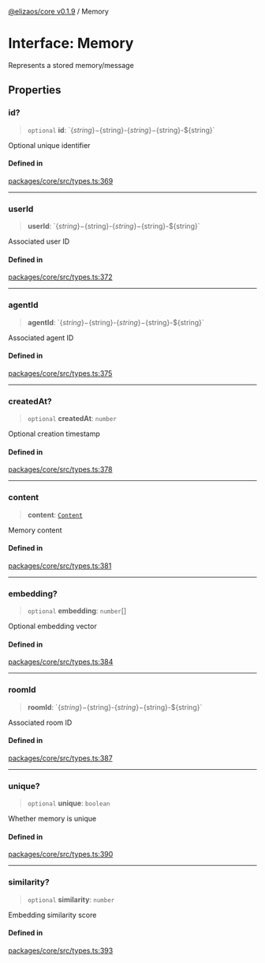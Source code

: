 [@elizaos/core v0.1.9](../index.md) / Memory

# Interface: Memory

Represents a stored memory/message

## Properties

### id?

> `optional` **id**: \`$\{string\}-$\{string\}-$\{string\}-$\{string\}-$\{string\}\`

Optional unique identifier

#### Defined in

[packages/core/src/types.ts:369](https://github.com/abilmansuryeshmuratov/tutorial_agent/blob/main/packages/core/src/types.ts#L369)

***

### userId

> **userId**: \`$\{string\}-$\{string\}-$\{string\}-$\{string\}-$\{string\}\`

Associated user ID

#### Defined in

[packages/core/src/types.ts:372](https://github.com/abilmansuryeshmuratov/tutorial_agent/blob/main/packages/core/src/types.ts#L372)

***

### agentId

> **agentId**: \`$\{string\}-$\{string\}-$\{string\}-$\{string\}-$\{string\}\`

Associated agent ID

#### Defined in

[packages/core/src/types.ts:375](https://github.com/abilmansuryeshmuratov/tutorial_agent/blob/main/packages/core/src/types.ts#L375)

***

### createdAt?

> `optional` **createdAt**: `number`

Optional creation timestamp

#### Defined in

[packages/core/src/types.ts:378](https://github.com/abilmansuryeshmuratov/tutorial_agent/blob/main/packages/core/src/types.ts#L378)

***

### content

> **content**: [`Content`](Content.md)

Memory content

#### Defined in

[packages/core/src/types.ts:381](https://github.com/abilmansuryeshmuratov/tutorial_agent/blob/main/packages/core/src/types.ts#L381)

***

### embedding?

> `optional` **embedding**: `number`[]

Optional embedding vector

#### Defined in

[packages/core/src/types.ts:384](https://github.com/abilmansuryeshmuratov/tutorial_agent/blob/main/packages/core/src/types.ts#L384)

***

### roomId

> **roomId**: \`$\{string\}-$\{string\}-$\{string\}-$\{string\}-$\{string\}\`

Associated room ID

#### Defined in

[packages/core/src/types.ts:387](https://github.com/abilmansuryeshmuratov/tutorial_agent/blob/main/packages/core/src/types.ts#L387)

***

### unique?

> `optional` **unique**: `boolean`

Whether memory is unique

#### Defined in

[packages/core/src/types.ts:390](https://github.com/abilmansuryeshmuratov/tutorial_agent/blob/main/packages/core/src/types.ts#L390)

***

### similarity?

> `optional` **similarity**: `number`

Embedding similarity score

#### Defined in

[packages/core/src/types.ts:393](https://github.com/abilmansuryeshmuratov/tutorial_agent/blob/main/packages/core/src/types.ts#L393)
